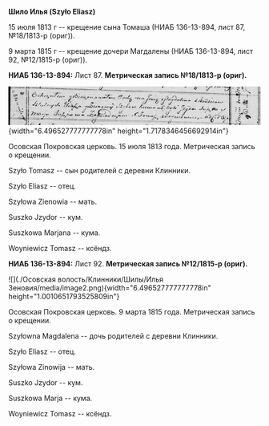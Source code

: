 **Шило Илья (Szyło Eliasz)**

15 июля 1813 г -- крещение сына Томаша (НИАБ 136-13-894, лист 87,
№18/1813-р (ориг)).

9 марта 1815 г -- крещение дочери Магдалены (НИАБ 136-13-894, лист 92,
№12/1815-р (ориг)).

**НИАБ 136-13-894:** Лист 87. **Метрическая запись №18/1813-р (ориг).**

![](./media/1ae29566b25eebe60133409b30a3faf81b15abbf.png){width="6.496527777777778in"
height="1.7178346456692914in"}

Осовская Покровская церковь. 15 июля 1813 года. Метрическая запись о
крещении.

Szyło Tomasz -- сын родителей с деревни Клинники.

Szyło Eliasz -- отец.

Szyłowa Zienowia -- мать.

Suszko Jzydor -- кум.

Suszkowa Marjana -- кума.

Woyniewicz Tomasz -- ксёндз.

**НИАБ 136-13-894:** Лист 92. **Метрическая запись №12/1815-р (ориг).**

![](./Осовская волость/Клинники/Шилы/Илья Зеновия/media/image2.png){width="6.496527777777778in"
height="1.0010651793525809in"}

Осовская Покровская церковь. 9 марта 1815 года. Метрическая запись о
крещении.

Szyłowna Magdalena -- дочь родителей с деревни Клинники.

Szyło Eliasz -- отец.

Szyłowa Zinowija -- мать.

Suszko Jzydor -- кум.

Suszkowa Marja -- кума.

Woyniewicz Tomasz -- ксёндз.
